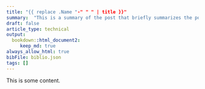 ```yaml
---
title: "{{ replace .Name "-" " " | title }}"
summary:  "This is a summary of the post that briefly summarizes the post"
draft: false
article_type: technical
output:
  bookdown::html_document2:
     keep_md: true
always_allow_html: true
bibFile: biblio.json    
tags: []
---
```


This is some content.
